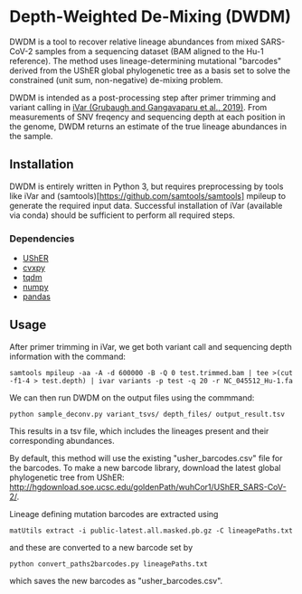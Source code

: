 # Depth-Weighted De-Mixing (DWDM)
DWDM is a tool to recover relative lineage abundances from mixed SARS-CoV-2 samples from a sequencing dataset (BAM aligned to the Hu-1 reference). The method uses  lineage-determining mutational "barcodes" derived from the UShER global phylogenetic tree as a basis set to solve the constrained (unit sum, non-negative) de-mixing problem. 

DWDM is intended as a post-processing step after primer trimming and variant calling in [iVar (Grubaugh and Gangavaparu et al., 2019)](https://github.com/andersen-lab/ivar). From measurements of SNV freqency and sequencing depth at each position in the genome, DWDM returns an estimate of the true lineage abundances in the sample.   

## Installation
DWDM is entirely written in Python 3, but requires preprocessing by tools like iVar and (samtools)[https://github.com/samtools/samtools] mpileup to generate the required input data. Successful installation of iVar (available via conda) should be sufficient to perform all required steps. 

### Dependencies
* [UShER](https://usher-wiki.readthedocs.io/en/latest/#)
* [cvxpy](https://www.cvxpy.org/)
* [tqdm](https://github.com/tqdm/tqdm)
* [numpy](https://numpy.org/)
* [pandas](https://pandas.pydata.org/)

## Usage
After primer trimming in iVar, we get both variant call and sequencing depth information with the command:
```
samtools mpileup -aa -A -d 600000 -B -Q 0 test.trimmed.bam | tee >(cut -f1-4 > test.depth) | ivar variants -p test -q 20 -r NC_045512_Hu-1.fa 
```

We can then run DWDM on the output files using the commmand:
```
python sample_deconv.py variant_tsvs/ depth_files/ output_result.tsv
```
This results in a tsv file, which includes the lineages present and their corresponding abundances. 

By default, this method will use the existing "usher_barcodes.csv" file for the barcodes. To make a new barcode library, download the latest global phylogenetic tree from UShER: http://hgdownload.soe.ucsc.edu/goldenPath/wuhCor1/UShER_SARS-CoV-2/. 

Lineage defining mutation barcodes are extracted using 
```
matUtils extract -i public-latest.all.masked.pb.gz -C lineagePaths.txt
```
and these are converted to a new barcode set by 
```
python convert_paths2barcodes.py lineagePaths.txt
```
which saves the new barcodes as "usher_barcodes.csv". 


